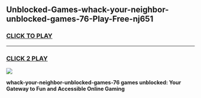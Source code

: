 
## Unblocked-Games-whack-your-neighbor-unblocked-games-76-Play-Free-nj651
<h3>
<a href="https://premium76.site?title=whack-your-neighbor-unblocked-games-76&ref=09A">CLICK TO PLAY</a></h3>
<hr>

<h3>
<a href="https://premium76.site?title=whack-your-neighbor-unblocked-games-76&ref=09A">CLICK 2 PLAY</a>
  
</h3>

<a href="https://premium76.site?title=whack-your-neighbor-unblocked-games-76&ref=09A"><img src="https://clearcache.store/games.png"></a>


**whack-your-neighbor-unblocked-games-76 games unblocked: Your Gateway to Fun and Accessible Online Gaming**
